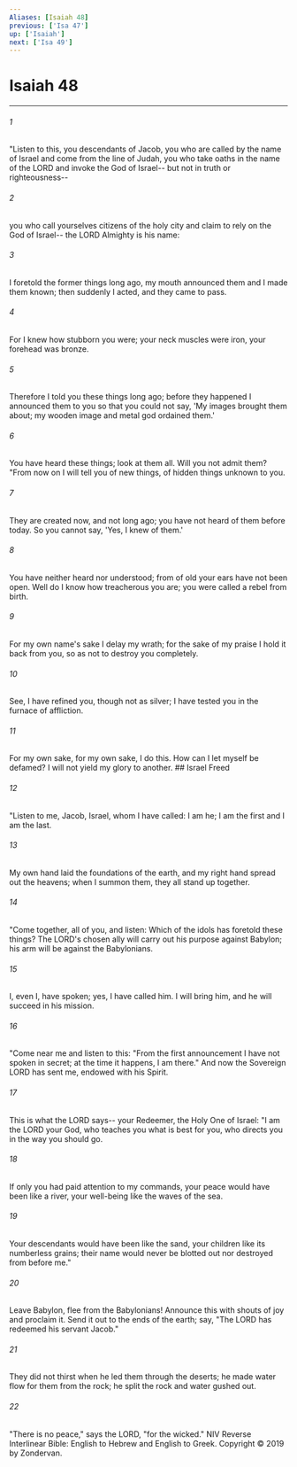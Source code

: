 ```yaml
---
Aliases: [Isaiah 48]
previous: ['Isa 47']
up: ['Isaiah']
next: ['Isa 49']
---
```

# Isaiah 48

***


###### 1 
"Listen to this, you descendants of Jacob, you who are called by the name of Israel and come from the line of Judah, you who take oaths in the name of the LORD and invoke the God of Israel-- but not in truth or righteousness-- 

###### 2 
you who call yourselves citizens of the holy city and claim to rely on the God of Israel-- the LORD Almighty is his name: 

###### 3 
I foretold the former things long ago, my mouth announced them and I made them known; then suddenly I acted, and they came to pass. 

###### 4 
For I knew how stubborn you were; your neck muscles were iron, your forehead was bronze. 

###### 5 
Therefore I told you these things long ago; before they happened I announced them to you so that you could not say, 'My images brought them about; my wooden image and metal god ordained them.' 

###### 6 
You have heard these things; look at them all. Will you not admit them? "From now on I will tell you of new things, of hidden things unknown to you. 

###### 7 
They are created now, and not long ago; you have not heard of them before today. So you cannot say, 'Yes, I knew of them.' 

###### 8 
You have neither heard nor understood; from of old your ears have not been open. Well do I know how treacherous you are; you were called a rebel from birth. 

###### 9 
For my own name's sake I delay my wrath; for the sake of my praise I hold it back from you, so as not to destroy you completely. 

###### 10 
See, I have refined you, though not as silver; I have tested you in the furnace of affliction. 

###### 11 
For my own sake, for my own sake, I do this. How can I let myself be defamed? I will not yield my glory to another. ## Israel Freed 

###### 12 
"Listen to me, Jacob, Israel, whom I have called: I am he; I am the first and I am the last. 

###### 13 
My own hand laid the foundations of the earth, and my right hand spread out the heavens; when I summon them, they all stand up together. 

###### 14 
"Come together, all of you, and listen: Which of the idols has foretold these things? The LORD's chosen ally will carry out his purpose against Babylon; his arm will be against the Babylonians. 

###### 15 
I, even I, have spoken; yes, I have called him. I will bring him, and he will succeed in his mission. 

###### 16 
"Come near me and listen to this: "From the first announcement I have not spoken in secret; at the time it happens, I am there." And now the Sovereign LORD has sent me, endowed with his Spirit. 

###### 17 
This is what the LORD says-- your Redeemer, the Holy One of Israel: "I am the LORD your God, who teaches you what is best for you, who directs you in the way you should go. 

###### 18 
If only you had paid attention to my commands, your peace would have been like a river, your well-being like the waves of the sea. 

###### 19 
Your descendants would have been like the sand, your children like its numberless grains; their name would never be blotted out nor destroyed from before me." 

###### 20 
Leave Babylon, flee from the Babylonians! Announce this with shouts of joy and proclaim it. Send it out to the ends of the earth; say, "The LORD has redeemed his servant Jacob." 

###### 21 
They did not thirst when he led them through the deserts; he made water flow for them from the rock; he split the rock and water gushed out. 

###### 22 
"There is no peace," says the LORD, "for the wicked." NIV Reverse Interlinear Bible: English to Hebrew and English to Greek. Copyright © 2019 by Zondervan.
